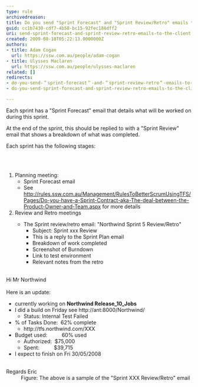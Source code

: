 ```yaml
---
type: rule
archivedreason: 
title: Do you send "Sprint Forecast" and "Sprint Review/Retro" emails to the client?
guid: cc1b7430-cdf7-4b58-bc15-92fec186dff2
uri: send-sprint-forecast-and-sprint-review-retro-emails-to-the-client
created: 2009-08-18T05:22:13.0000000Z
authors:
- title: Adam Cogan
  url: https://ssw.com.au/people/adam-cogan
- title: Ulysses Maclaren
  url: https://ssw.com.au/people/ulysses-maclaren
related: []
redirects:
- do-you-send-＂sprint-forecast＂-and-＂sprint-review-retro＂-emails-to-the-client
- do-you-send-sprint-forecast-and-sprint-review-retro-emails-to-the-client

---
```



<p>Each sprint has a &quot;Sprint&#160;Forecast&quot; email that details what will be worked on during this sprint. </p>
<p>At the end of the sprint, this should be replied to with a &quot;Sprint Review&quot; email that shows a breakdown of what was completed.</p>
<p>Each sprint has the following stages&#58;</p>

<br><excerpt class='endintro'></excerpt><br>
<ol><li>Planning meeting&#58; <ul><li>Sprint Forecast email</li>
<li>See <a href="/Management/RulesToBetterScrumUsingTFS/Pages/Do-you-have-a-Sprint-Contract-aka-The-deal-between-the-Product-Owner-and-Team.aspx">http&#58;//rules.ssw.com.au/Management/RulesToBetterScrumUsingTFS/Pages/Do-you-have-a-Sprint-Contract-aka-The-deal-between-the-Product-Owner-and-Team.aspx</a>&#160;for more details</li></ul></li>
<li>Review and Retro meetings </li>
<ul><li>The Sprint review/retro email&#58; &quot;Northwind Sprint 5 Review/Retro&quot; <ul><li>Subject&#58; Sprint xxx Review</li>
<li>This is a reply to the Sprint Plan email</li>
<li>Breakdown of work completed</li>
<li>Screenshot of Burndown</li>
<li>Link to test environment</li>
<li>Relevant notes from the retro</li></ul></li>
&#160;</ul></ol>
<dl class="good"><dt>Hi Mr Northwind <br><br>Here is an update&#58; <br><ul><li>currently working on <strong>Northwind Release_10_Jobs</strong> </li>
<li>I did a build on Friday see http&#58;//ant&#58;8000/Northwind/ <ul><li>Status&#58; Internal Test Failed </li></ul></li>
<li>% of Tasks Done&#58;&#160; 62% complete <ul><li>http&#58;//tfs.northwind.com/XXX&#160; </li></ul></li>
<li>Budget used&#58;&#160;&#160;&#160;&#160;&#160;&#160;&#160;&#160;&#160; 60% used&#160; <ul><li>Authorized&#58;&#160; $75,000 </li>
<li>Spent&#58;&#160;&#160;&#160;&#160;&#160;&#160;&#160;&#160;&#160; $39,715 </li></ul></li>
<li>I expect to finish on Fri 30/05/2008 </li></ul>
<br>Regards Eric </dt>
<dd>Figure&#58; The above is a sample of the &quot;Sprint XXX Review/Retro&quot; email </dd></dl>


